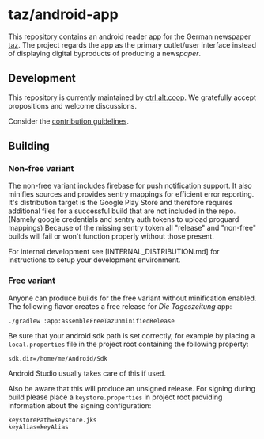 # taz/android-app

This repository contains an android reader app for the German
newspaper [taz](https://taz.de/).
The project regards the app as the primary outlet/user interface instead of
displaying digital byproducts of producing a news*paper*.

## Development

This repository is currently maintained by [ctrl.alt.coop](https://ctrl.alt.coop).
We gratefully accept propositions and welcome discussions.

Consider the [contribution guidelines](./CONTRIBUTING.md).

## Building

### Non-free variant

The non-free variant includes firebase for push notification support. It also minifies sources and provides sentry mappings for
efficient error reporting. It's distribution target is the Google Play Store and therefore requires additional files for a successful build
that are not included in the repo. (Namely google credentials and sentry auth tokens to upload proguard mappings)
Because of the missing sentry token all "release" and "non-free" builds will fail or won't function properly without those present.

For internal development see [INTERNAL_DISTRIBUTION.md] for instructions to setup your development environment.

### Free variant

Anyone can produce builds for the free variant without minification enabled.
The following flavor creates a free release for *Die Tageszeitung* app:

```
./gradlew :app:assembleFreeTazUnminifiedRelease
```

Be sure that your android sdk path is set correctly, for example by placing a `local.properties` file in the project root containing the following property:
```
sdk.dir=/home/me/Android/Sdk
```
Android Studio usually takes care of this if used.

Also be aware that this will produce an unsigned release. For signing during build please place a `keystore.properties` in project root providing information about the signing configuration:
```
keystorePath=keystore.jks
keyAlias=keyAlias
```
